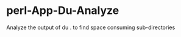 perl-App-Du-Analyze
===================

Analyze the output of du . to find space consuming sub-directories
